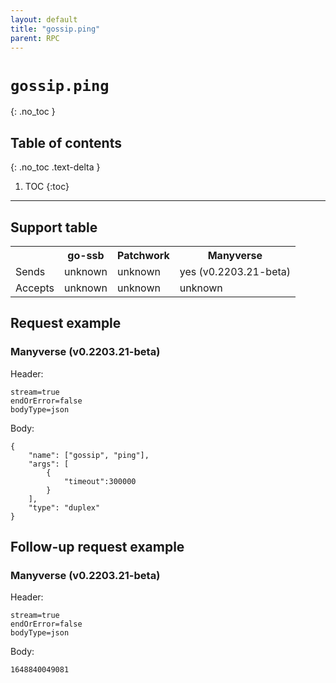 ```yaml
---
layout: default
title: "gossip.ping"
parent: RPC
---
```


# `gossip.ping`
{: .no_toc }

## Table of contents
{: .no_toc .text-delta }

1. TOC
{:toc}

---

## Support table

<table>
<tr>
    <th></th>
    <th>go-ssb</th>
    <th>Patchwork</th>
    <th>Manyverse</th>
</tr>

<tr>
    <td>Sends</td>
    <td>unknown</td>
    <td>unknown</td>
    <td>yes (v0.2203.21-beta)</td>
</tr>

<tr>
    <td>Accepts</td>
    <td>unknown</td>
    <td>unknown</td>
    <td>unknown</td>
</tr>

</table>

## Request example

### Manyverse (v0.2203.21-beta)

Header:

    stream=true
    endOrError=false
    bodyType=json

Body:

    {
        "name": ["gossip", "ping"],
        "args": [
            {
                "timeout":300000
            }
        ],
        "type": "duplex"
    }

## Follow-up request example

### Manyverse (v0.2203.21-beta)

Header:

    stream=true
    endOrError=false
    bodyType=json

Body:

    1648840049081 

